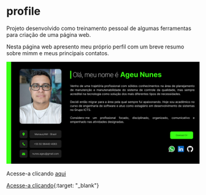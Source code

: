 
# profile

Projeto desenvolvido como treinamento pessoal de algumas ferramentas para criação de uma página web.

Nesta página web apresento meu próprio perfil com um breve resumo sobre mimm e meus principais contatos.

<img style="width: 600px" src="https://github.com/AgeuNunes/profile/blob/main/layout/Profile.png">

Acesse-a clicando <a href="https://ageununes.github.io/profile/" rel="noreferrer noopener nofollow" target="blank">aqui</a>

[Acesse-a clicando](https://ageununes.github.io/profile/){:target: "_blank"}
